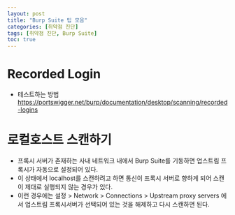 ```yaml
---
layout: post
title: "Burp Suite 팁 모음"
categories: [취약점 진단]
tags: [취약점 진단, Burp Suite]
toc: true
---
```


# Recorded Login 
- 테스트하는 방법 
https://portswigger.net/burp/documentation/desktop/scanning/recorded-logins


# 로컬호스트 스캔하기 
- 프록시 서버가 존재하는 사내 네트워크 내에서 Burp Suite를 기동하면 업스트림 프록시가 자동으로 설정되어 있다. 
- 이 상태에서 localhost를 스캔하려고 하면 통신이 프록시 서버로 향하게 되어 스캔이 제대로 실행되지 않는 경우가 있다. 
- 이런 경우에는 설정 > Network > Connections > Upstream proxy servers 에서 업스트림 프록시서버가 선택되어 있는 것을 해제하고 다시 스캔하면 된다. 
